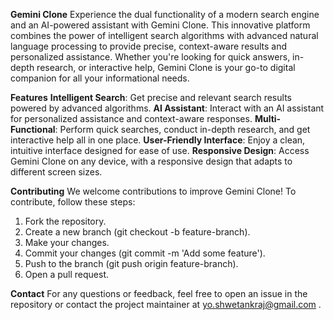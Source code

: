 **Gemini Clone**
Experience the dual functionality of a modern search engine and an AI-powered assistant with Gemini Clone. This innovative platform combines the power of intelligent search algorithms with advanced natural language processing to provide precise, context-aware results and personalized assistance. Whether you're looking for quick answers, in-depth research, or interactive help, Gemini Clone is your go-to digital companion for all your informational needs.

**Features**
**Intelligent Search**: Get precise and relevant search results powered by advanced algorithms.
**AI Assistant**: Interact with an AI assistant for personalized assistance and context-aware responses.
**Multi-Functional**: Perform quick searches, conduct in-depth research, and get interactive help all in one place.
**User-Friendly Interface**: Enjoy a clean, intuitive interface designed for ease of use.
**Responsive Design**: Access Gemini Clone on any device, with a responsive design that adapts to different screen sizes.

**Contributing**
We welcome contributions to improve Gemini Clone! To contribute, follow these steps:

1. Fork the repository.
2. Create a new branch (git checkout -b feature-branch).
3. Make your changes.
4. Commit your changes (git commit -m 'Add some feature').
5. Push to the branch (git push origin feature-branch).
6. Open a pull request.

**Contact**
For any questions or feedback, feel free to open an issue in the repository or contact the project maintainer at yo.shwetankraj@gmail.com .
